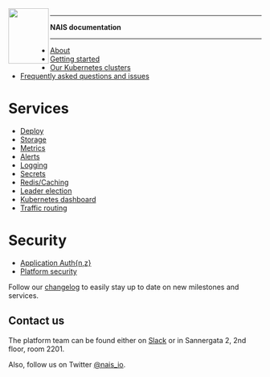 <img align="left" width="80" height="110" src="https://raw.githubusercontent.com/nais/doc/master/content/_media/nais_logo_gray.png">

---

**NAIS documentation**

---


* [About](/content/about/README.md)
* [Getting started](/content/getting-started)
* [Our Kubernetes clusters](/content/clusters)
* [Frequently asked questions and issues](/content/faq)

# Services
* [Deploy](/content/deploy)
* [Storage](/content/storage)
* [Metrics](/content/metrics)
* [Alerts](/content/alerts)
* [Logging](/content/logging)
* [Secrets](/content/secrets)
* [Redis/Caching](/content/redis.md)
* [Leader election](/content/leader_election.md)
* [Kubernetes dashboard](/content/kubernetes_dashboard.md)
* [Traffic routing](/content/trafficrouting.md)

# Security
* [Application Auth{n,z}](/content/authnz)
* [Platform security](/content/security)

Follow our [changelog](/content/changelog.md) to easily stay up to date on new milestones and services.

## Contact us

The platform team can be found either on [Slack](https://nav-it.slack.com/messages/C5KUST8N6/) or in Sannergata 2, 2nd floor, room 2201.

Also, follow us on Twitter [@nais_io](https://twitter.com/nais_io).

